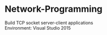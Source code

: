 # Network-Programming
Build TCP socket server-client applications
<br>Environment: Visual Studio 2015<br>
